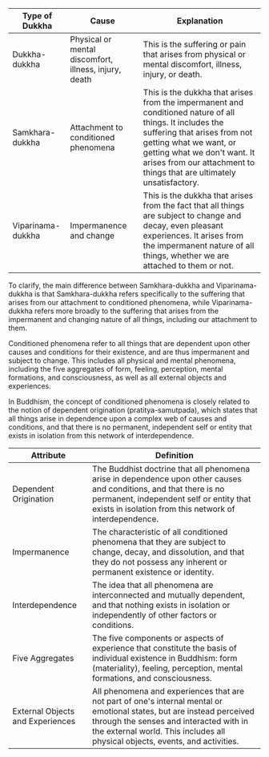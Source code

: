 | Type of Dukkha | Cause                                              | Explanation                                                                                                                                                                                                                                          |
|----------------|----------------------------------------------------|------------------------------------------------------------------------------------------------------------------------------------------------------------------------------------------------------------------------------------------------------|
| Dukkha-dukkha  | Physical or mental discomfort, illness, injury, death | This is the suffering or pain that arises from physical or mental discomfort, illness, injury, or death.                                                                                                                                             |
| Samkhara-dukkha | Attachment to conditioned phenomena                 | This is the dukkha that arises from the impermanent and conditioned nature of all things. It includes the suffering that arises from not getting what we want, or getting what we don't want. It arises from our attachment to things that are ultimately unsatisfactory. |
| Viparinama-dukkha | Impermanence and change                              | This is the dukkha that arises from the fact that all things are subject to change and decay, even pleasant experiences. It arises from the impermanent nature of all things, whether we are attached to them or not.                                      |

To clarify, the main difference between Samkhara-dukkha and Viparinama-dukkha is that Samkhara-dukkha refers specifically to the suffering that arises from our attachment to conditioned phenomena, while Viparinama-dukkha refers more broadly to the suffering that arises from the impermanent and changing nature of all things, including our attachment to them.

Conditioned phenomena refer to all things that are dependent upon other causes and conditions for their existence, and are thus impermanent and subject to change. This includes all physical and mental phenomena, including the five aggregates of form, feeling, perception, mental formations, and consciousness, as well as all external objects and experiences.

In Buddhism, the concept of conditioned phenomena is closely related to the notion of dependent origination (pratitya-samutpada), which states that all things arise in dependence upon a complex web of causes and conditions, and that there is no permanent, independent self or entity that exists in isolation from this network of interdependence.

| Attribute | Definition                                                                                                                                                                                                                                               |
|-----------|----------------------------------------------------------------------------------------------------------------------------------------------------------------------------------------------------------------------------------------------------------|
| Dependent Origination | The Buddhist doctrine that all phenomena arise in dependence upon other causes and conditions, and that there is no permanent, independent self or entity that exists in isolation from this network of interdependence.                                             |
| Impermanence | The characteristic of all conditioned phenomena that they are subject to change, decay, and dissolution, and that they do not possess any inherent or permanent existence or identity.                                                                     |
| Interdependence | The idea that all phenomena are interconnected and mutually dependent, and that nothing exists in isolation or independently of other factors or conditions.                                                                                                    |
| Five Aggregates | The five components or aspects of experience that constitute the basis of individual existence in Buddhism: form (materiality), feeling, perception, mental formations, and consciousness.                                                                  |
| External Objects and Experiences | All phenomena and experiences that are not part of one's internal mental or emotional states, but are instead perceived through the senses and interacted with in the external world. This includes all physical objects, events, and activities. |
